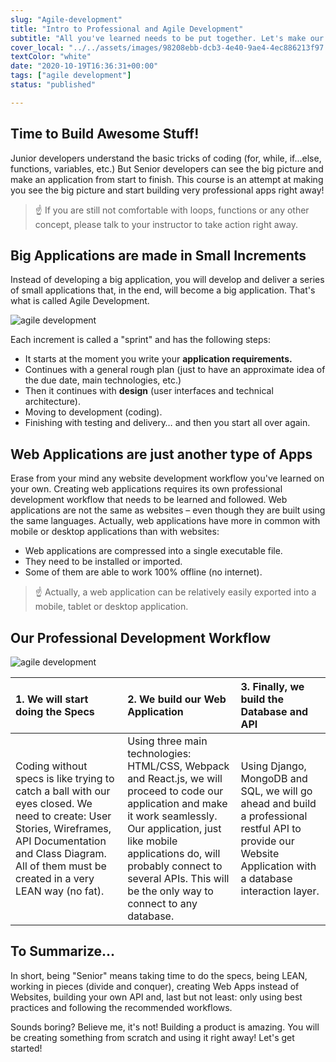 ```yaml
---
slug: "Agile-development"
title: "Intro to Professional and Agile Development"
subtitle: "All you've learned needs to be put together. Let's make our first entire professional application using the Agile Development method!"
cover_local: "../../assets/images/98208ebb-dcb3-4e40-9ae4-4ec886213f97.jpeg"
textColor: "white"
date: "2020-10-19T16:36:31+00:00"
tags: ["agile development"]
status: "published"

---
```


## Time to Build Awesome Stuff!

Junior developers understand the basic tricks of coding (for, while, if...else, functions, variables, etc.) But Senior developers can see the big picture and make an application from start to finish.  This course is an attempt at making you see the big picture and start building very professional apps right away!

> ☝️ If you are still not comfortable with loops, functions or any other concept, please talk to your instructor to take action right away.

## Big Applications are made in Small Increments


Instead of developing a big application, you will develop and deliver a series of small applications that, in the end, will become a big application. That's what is called Agile Development.

![agile development](https://github.com/breatheco-de/content/blob/master/src/assets/images/7f627fe6-aa37-4450-bbff-dc4ea0ce8309.jpeg?raw=true)

Each increment is called a "sprint" and has the following steps:

+ It starts at the moment you write your **application requirements.**
+ Continues with a general rough plan (just to have an approximate idea of the due date, main technologies, etc.)
+ Then it continues with **design** (user interfaces and technical architecture).
+ Moving to development (coding).
+ Finishing with testing and delivery… and then you start all over again.


## Web Applications are just another type of Apps


Erase from your mind any website development workflow you've learned on your own. Creating web applications requires its own professional development workflow that needs to be learned and followed. Web applications are not the same as websites – even though they are built using the same languages. Actually, web applications have more in common with mobile or desktop applications than with websites:

+ Web applications are compressed into a single executable file.
+ They need to be installed or imported.
+ Some of them are able to work 100% offline (no internet).

> ☝️ Actually, a web application can be relatively easily exported into a mobile, tablet or desktop application.


## Our Professional Development Workflow


![agile development](https://github.com/breatheco-de/content/blob/master/src/assets/images/2b3ed62a-070f-4e7f-9572-34628ffb40d9.png?raw=true)

|1. We will start doing the Specs   |2. We build our Web Application   |3. Finally, we build the Database and API |
|:----------------------------------|:---------------------------------|:-----------------------------------------|
| Coding without specs is like trying to catch a ball with our eyes closed. We need to create: User Stories, Wireframes, API Documentation and Class Diagram. All of them must be created in a very LEAN way (no fat).  | Using three main technologies: HTML/CSS, Webpack and React.js, we will proceed to code our application and make it work seamlessly. Our application, just like mobile applications do, will probably connect to several APIs.  This will be the only way to connect to any database.       | Using Django, MongoDB and SQL, we will go ahead and build a professional restful API to provide our Website Application with a database interaction layer. |     

## To Summarize…


In short, being "Senior" means taking time to do the specs, being LEAN, working in pieces (divide and conquer), creating Web Apps instead of Websites, building your own API and, last but not least: only using best practices and following the recommended workflows.

Sounds boring? Believe me, it's not! Building a product is amazing. You will be creating something from scratch and using it right away! Let's get started!


